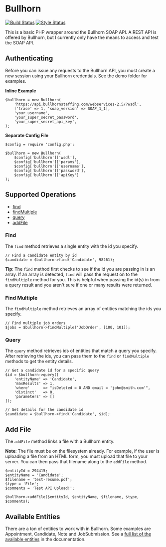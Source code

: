 # Bullhorn

[![Build Status](https://travis-ci.org/kkiernan/bullhorn.svg)](https://travis-ci.org/kkiernan/bullhorn)
[![Style Status](https://styleci.io/repos/38395751/shield)](https://styleci.io/repos/38395751/shield)

This is a basic PHP wrapper around the Bullhorn SOAP API. A REST API is offered by Bullhorn, but I currently only have the means to access and test the SOAP API.

## Authenticating

Before you can issue any requests to the Bullhorn API, you must create a new session using your Bullhorn credentials. See the demo folder for examples.

**Inline Example**
```
$bullhorn = new Bullhorn(
    'https://api.bullhornstaffing.com/webservices-2.5/?wsdl',
    ['trace' => 1, 'soap_version' => SOAP_1_1],
    'your_username',
    'your_super_secret_password',
    'your_super_secret_api_key',
);
```

**Separate Config File**
```
$config = require 'config.php';

$bullhorn = new Bullhorn(
    $config['bullhorn']['wsdl'],
    $config['bullhorn']['params'],
    $config['bullhorn']['username'],
    $config['bullhorn']['password'],
    $config['bullhorn']['apiKey']
);
```

## Supported Operations

- [find](#find)
- [findMultiple](#find-multiple)
- [query](#query)
- [addFile](#add-file)

### Find

The `find` method retrieves a single entity with the id you specify.

```
// Find a candidate entity by id
$candidate = $bullhorn->find('Candidate', 98261);
```

**Tip**: The `find` method first checks to see if the id you are passing in is an array. If an array is detected, `find` will pass the request on to the `findMultiple` method for you. This is helpful when passing the id(s) in from a query result and you aren't sure if one or many results were returned.

### Find Multiple

The `findMultiple` method retrieves an array of entities matching the ids you specify.

```
// Find multiple job orders
$jobs = $bullhorn->findMultiple('JobOrder', [100, 101]);
```

### Query

The `query` method retrieves ids of entities that match a query you specify. After retrieving the ids, you can pass them to the `find` or `findMultiple` methods to get the entity details.

```
// Get a candidate id for a specific query
$id = $bullhorn->query([
    'entityName' => 'Candidate',
    'maxResults' => 1,
    'where'      => "isDeleted = 0 AND email = 'john@smith.com'",
    'distinct'   => 0,
    'parameters' => []
]);

// Get details for the candidate id
$candidate = $bullhorn->find('Candidate', $id);
```

## Add File

The `addFile` method links a file with a Bullhorn entity.

**Note**: The file must be on the filesystem already. For example, if the user is uploading a file from an HTML form, you must upload that file to your server. You can then pass that filename along to the `addFile` method.

```
$entityId = 294415;
$entityName = 'Candidate';
$filename = 'test-resume.pdf';
$type = 'File';
$comments = 'Test API Upload!';

$bullhorn->addFile($entityId, $entityName, $filename, $type, $comments);
```

## Available Entities

There are a ton of entities to work with in Bullhorn. Some examples are Appointment, Candidate, Note and JobSubmission. See a [full list of the available entities](http://developer.bullhorn.com/documentation) in the documentation.
